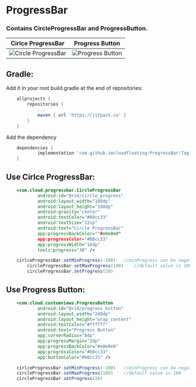 # ProgressBar
### Contains CircleProgressBar and ProgressButton.

Cirlce ProgressBar|Progress Button|
------------------|---------------|
![Circle ProgressBar](https://github.com/imcloudfloating/Images/blob/master/circle_progress_bar.gif?raw=true)|![Progress Button](https://github.com/imcloudfloating/Images/blob/master/progress_button.gif?raw=true)

## Gradle:
Add it in your root build.gradle at the end of repositories:
```gradle
	allprojects {
		repositories {
			...
			maven { url 'https://jitpack.io' }
		}
	}
```
Add the dependency
```gradle
	dependencies {
	        implementation 'com.github.imcloudfloating:ProgressBar:Tag'
	}
```

## Use Cirlce ProgressBar:
```xml
	<com.cloud.progressbar.CircleProgressBar
    	    android:id="@+id/circle_progress"
    	    android:layout_width="180dp"
    	    android:layout_height="180dp"
    	    android:gravity="center"
    	    android:textColor="#80cc33"
    	    android:textSize="22sp"
    	    android:text="Circle ProgressBar"
    	    app:progressBackColor=""#e0e0e0"
    	    app:progressColor="#80cc33"
    	    app:progressWidth="16dp"
    	    tools:progress="30" />
```
```java
	cirlceProgressBar.setMinProgress(-100)   //minProgress can be negative, default is 0
    	circleProgressBar.setMaxProgress(100)    //default value is 100
    	circleProgressBar.setProgress(20)
```

## Use Progress Button:
```xml
	<com.cloud.customviews.ProgressButton
    	    android:id="@+id/progress_button"
    	    android:layout_width="240dp"
    	    android:layout_height="wrap_content"
    	    android:textColor="#ffffff"
    	    android:text="Progress Button"
    	    app:cornerRadius="8dp"
    	    app:progressMargin="2dp"
    	    app:progressBackColor="#e0e0e0"
    	    app:progressColor="#80cc33"
    	    app:buttonColor="#80cc33" />
```
```java
	cirlceProgressBar.setMinProgress(-100)   //minProgress can be negative, default is 0
	circleProgressBar.setMaxProgress(100)    //default value is 100
	circleProgressBar.setProgress(20)
```

